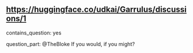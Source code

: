 ## https://huggingface.co/udkai/Garrulus/discussions/1

contains_question: yes

question_part: @TheBloke If you would, if you might?